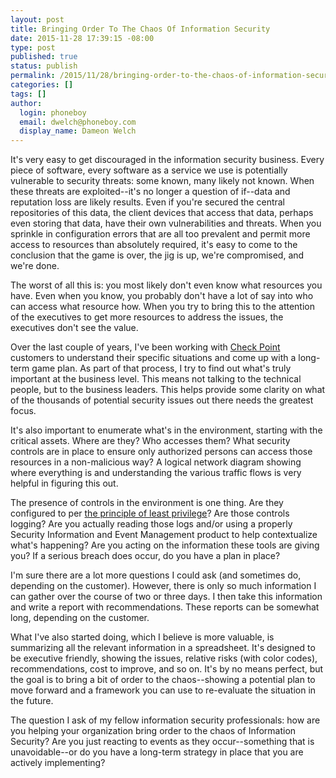 ```yaml
---
layout: post
title: Bringing Order To The Chaos Of Information Security
date: 2015-11-28 17:39:15 -08:00
type: post
published: true
status: publish
permalink: /2015/11/28/bringing-order-to-the-chaos-of-information-security/
categories: []
tags: []
author:
  login: phoneboy
  email: dwelch@phoneboy.com
  display_name: Dameon Welch
---
```

It's very easy to get discouraged in the information security business. Every piece of software, every software as a service we use is potentially vulnerable to security threats: some known, many likely not known. When these threats are exploited--it's no longer a question of if--data and reputation loss are likely results. Even if you're secured the central repositories of this data, the client devices that access that data, perhaps even storing that data, have their own vulnerabilities and threats. When you sprinkle in configuration errors that are all too prevalent and permit more access to resources than absolutely required, it's easy to come to the conclusion that the game is over, the jig is up, we're compromised, and we're done.

The worst of all this is: you most likely don't even know what resources you have. Even when you know, you probably don't have a lot of say into who can access what resource how. When you try to bring this to the attention of the executives to get more resources to address the issues, the executives don't see the value. 

Over the last couple of years, I've been working with [Check Point](http://checkpoint.com) customers to understand their specific situations and come up with a long-term game plan. As part of that process, I try to find out what's truly important at the business level. This means not talking to the technical people, but to the business leaders. This helps provide some clarity on what of the thousands of potential security issues out there needs the greatest focus. 

It's also important to enumerate what's in the environment, starting with the critical assets. Where are they? Who accesses them? What security controls are in place to ensure only authorized persons can access those resources in a non-malicious way? A logical network diagram showing where everything is and understanding the various traffic flows is very helpful in figuring this out. 

The presence of controls in the environment is one thing. Are they configured to per [the principle of least privilege](/2015/08/06/all-the-security-tools-in-the-world-wont-help-if-you-dont-do-this/)? Are those controls logging? Are you actually reading those logs and/or using a properly Security Information and Event Management product to help contextualize what's happening? Are you acting on the information these tools are giving you? If a serious breach does occur, do you have a plan in place? 

I'm sure there are a lot more questions I could ask (and sometimes do, depending on the customer). However, there is only so much information I can gather over the course of two or three days. I then take this information and write a report with recommendations. These reports can be somewhat long, depending on the customer.

What I've also started doing, which I believe is more valuable, is summarizing all the relevant information in a spreadsheet. It's designed to be executive friendly, showing the issues, relative risks (with color codes), recommendations, cost to improve, and so on. It's by no means perfect, but the goal is to bring a bit of order to the chaos--showing a potential plan to move forward and a framework you can use to re-evaluate the situation in the future.

The question I ask of my fellow information security professionals: how are you helping your organization bring order to the chaos of Information Security? Are you just reacting to events as they occur--something that is unavoidable--or do you have a long-term strategy in place that you are actively implementing?
